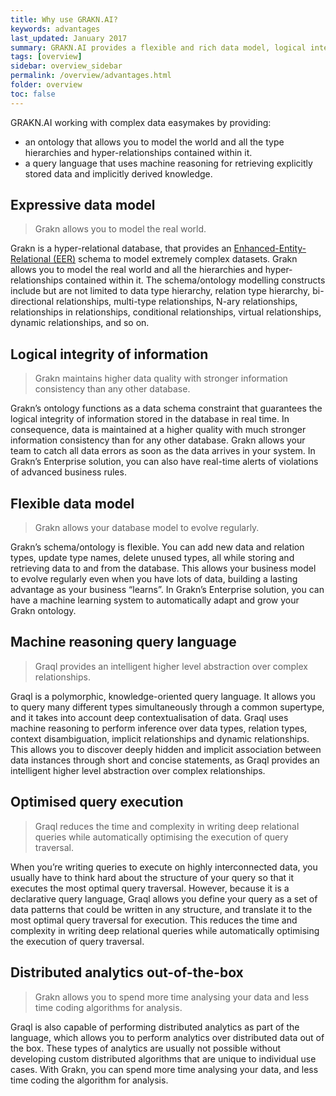 ```yaml
---
title: Why use GRAKN.AI?
keywords: advantages
last_updated: January 2017
summary: GRAKN.AI provides a flexible and rich data model, logical integrity, optimized and intelligent querying capabilities, and distributed analytics out-of-the-box.
tags: [overview]
sidebar: overview_sidebar
permalink: /overview/advantages.html
folder: overview
toc: false
---
```


GRAKN.AI  working with complex data easymakes by providing:

* an ontology that allows you to model the world and all the type hierarchies and hyper-relationships contained within it.
* a query language that uses machine reasoning for retrieving explicitly stored data and implicitly derived knowledge.

## Expressive data model

> Grakn allows you to model the real world.

Grakn is a hyper-relational database, that provides an [Enhanced-Entity-Relational (EER)](https://en.wikipedia.org/wiki/Enhanced_entity–relationship_model) schema to model extremely complex datasets. Grakn allows you to model the real world and all the hierarchies and hyper-relationships contained within it. The schema/ontology modelling constructs include but are not limited to data type hierarchy, relation type hierarchy, bi-directional relationships, multi-type relationships, N-ary relationships, relationships in relationships, conditional relationships, virtual relationships, dynamic relationships, and so on.

## Logical integrity of information

> Grakn maintains higher data quality with stronger information consistency than any other database.

Grakn’s ontology functions as a data schema constraint that guarantees the logical integrity of information stored in the database in real time. In consequence, data is maintained at a higher quality with much stronger information consistency than for any other database. Grakn allows your team to catch all data errors as soon as the data arrives in your system. In Grakn’s Enterprise solution, you can also have real-time alerts of violations of advanced business rules.

## Flexible data model

> Grakn allows your database model to evolve regularly.

Grakn’s schema/ontology is flexible. You can add new data and relation types, update type names, delete unused types, all while storing and retrieving data to and from the database. This allows your business model to evolve regularly even when you have lots of data, building a lasting advantage as your business “learns”. In Grakn’s Enterprise solution, you can have a machine learning system to automatically adapt and grow your Grakn ontology.

##  Machine reasoning query language

> Graql provides an intelligent higher level abstraction over complex relationships.

Graql is a polymorphic, knowledge-oriented query language. It allows you to query many different types simultaneously through a common supertype, and it takes into account deep contextualisation of data. Graql uses machine reasoning to perform inference over data types, relation types, context disambiguation, implicit relationships and dynamic relationships. This allows you to discover deeply hidden and implicit association between data instances through short and concise statements, as Graql provides an intelligent higher level abstraction over complex relationships.

## Optimised query execution

> Graql reduces the time and complexity in writing deep relational queries while automatically optimising the execution of query traversal.

When you’re writing queries to execute on highly interconnected data, you usually have to think hard about the structure of your query so that it executes the most optimal query traversal. However, because it is a declarative query language, Graql allows you define your query as a set of data patterns that could be written in any structure, and translate it to the most optimal query traversal for execution. This reduces the time and complexity in writing deep relational queries while automatically optimising the execution of query traversal.

## Distributed analytics out-of-the-box

> Grakn allows you to spend more time analysing your data and less time coding algorithms for analysis.

Graql is also capable of performing distributed 
analytics as part of the language, which allows you to perform analytics over distributed data out of the box. These types of analytics are usually not possible without developing custom distributed algorithms that are unique to individual use cases. With Grakn, you can spend more time analysing your data, and less time coding the algorithm for analysis.

